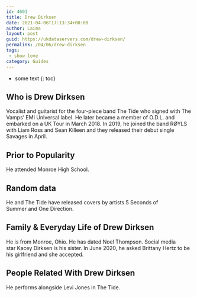 ```yaml
---
id: 4601
title: Drew Dirksen
date: 2021-04-06T17:13:34+00:00
author: Laima
layout: post
guid: https://ukdataservers.com/drew-dirksen/
permalink: /04/06/drew-dirksen
tags:
 - show love
category: Guides
---
```


* some text
{: toc}


## Who is Drew Dirksen
                  
                  
                  
Vocalist and guitarist for the four-piece band The Tide who signed with The Vamps&#8217; EMI Universal label. He later became a member of O.D.L. and embarked on a UK Tour in March 2018. In 2019, he joined the band RØYLS with Liam Ross and Sean Killeen and they released their debut single Savages in April. 
                  
              
            
              
            
                
                
                
## Prior to Popularity
                  
                  
                  
He attended Monroe High School. 
                  
              
            
              
            
                
                
                
## Random data
                  
                  
                  
He and The Tide have released covers by artists 5 Seconds of Summer and One Direction. 
                  
              
            
              
            
                
                
                
## Family & Everyday Life of Drew Dirksen
                  
                  
                  
He is from Monroe, Ohio. He has dated Noel Thompson. Social media star Kacey Dirksen is his sister. In June 2020, he asked Brittany Hertz to be his girlfriend and she accepted.
                  
              
            
              
            
                
                
                
## People Related With Drew Dirksen
                  
                  
                  
He performs alongside Levi Jones in The Tide. 
                  
              
            
              
            
                
              
            
              
              
            
            
              
            
          
          
          